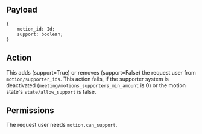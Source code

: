 ## Payload
```
{
    motion_id: Id;
    support: boolean;
}
```

## Action
This adds (support=True) or removes (support=False) the request user from `motion/supporter_ids`. This action fails, if the supporter system is deactivated (`meeting/motions_supporters_min_amount` is 0) or the motion state's `state/allow_support` is false.

## Permissions
The request user needs `motion.can_support`.
